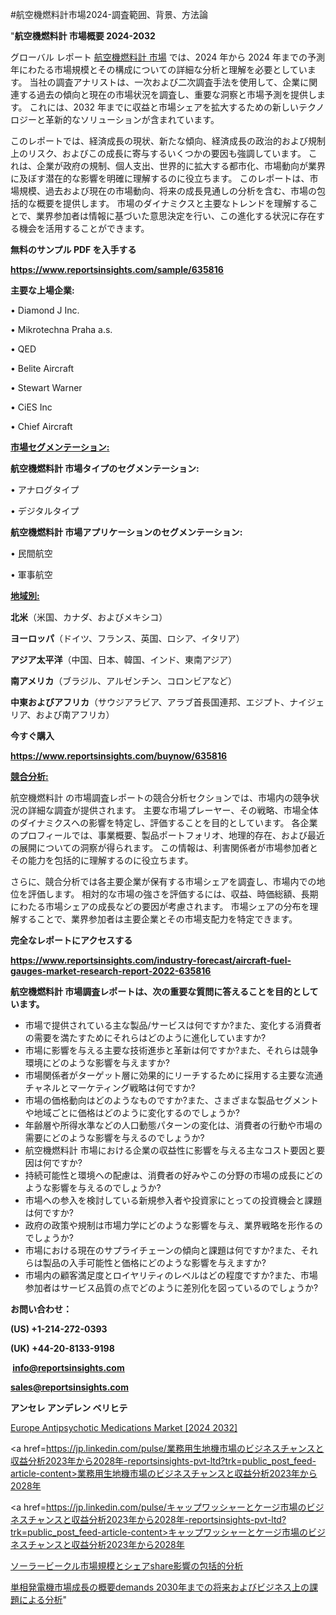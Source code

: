 #航空機燃料計市場2024-調査範囲、背景、方法論

"<strong>航空機燃料計 市場概要 2024-2032</strong>

グローバル レポート <a href=https://www.reportsinsights.com/sample/635816>航空機燃料計 市場</a> では、2024 年から 2024 年までの予測年にわたる市場規模とその構成についての詳細な分析と理解を必要としています。 当社の調査アナリストは、一次および二次調査手法を使用して、企業に関連する過去の傾向と現在の市場状況を調査し、重要な洞察と市場予測を提供します。 これには、2032 年までに収益と市場シェアを拡大​​するための新しいテクノロジーと革新的なソリューションが含まれています。

このレポートでは、経済成長の現状、新たな傾向、経済成長の政治的および規制上のリスク、およびこの成長に寄与するいくつかの要因も強調しています。 これは、企業が政府の規制、個人支出、世界的に拡大する都市化、市場動向が業界に及ぼす潜在的な影響を明確に理解するのに役立ちます。 このレポートは、市場規模、過去および現在の市場動向、将来の成長見通しの分析を含む、市場の包括的な概要を提供します。 市場のダイナミクスと主要なトレンドを理解することで、業界参加者は情報に基づいた意思決定を行い、この進化する状況に存在する機会を活用することができます。

<strong><b>無料のサンプル PDF を入手する</b></strong>

<a href=https://www.reportsinsights.com/sample/635816><strong><u>https://www.reportsinsights.com/sample/635816</u></strong></a>

<strong>主要な上場企業:</strong>

• Diamond J Inc.

• Mikrotechna Praha a.s.

• QED

• Belite Aircraft

• Stewart Warner

• CiES Inc

• Chief Aircraft

<strong><u>市場セグメンテーション</u></strong><strong><u>:</u></strong>

<strong>航空機燃料計 市場タイプのセグメンテーション:</strong>

• アナログタイプ

• デジタルタイプ

<strong>航空機燃料計 市場アプリケーションのセグメンテーション:</strong>

• 民間航空

• 軍事航空

<strong><u>地域別</u></strong><strong><u>:</u></strong>

<strong>北米</strong>（米国、カナダ、およびメキシコ）

<strong>ヨーロッパ</strong>（ドイツ、フランス、英国、ロシア、イタリア）

<strong>アジア太平洋</strong>（中国、日本、韓国、インド、東南アジア）

<strong>南アメリカ</strong>（ブラジル、アルゼンチン、コロンビアなど）

<strong>中東およびアフリカ</strong>（サウジアラビア、アラブ首長国連邦、エジプト、ナイジェリア、および南アフリカ）

<strong>今すぐ購入</strong>

<a href=https://www.reportsinsights.com/buynow/635816><strong><u>https://www.reportsinsights.com/buynow/635816</u></strong></a>

<strong><u>競合分析:</u></strong>

航空機燃料計 の市場調査レポートの競合分析セクションでは、市場内の競争状況の詳細な調査が提供されます。 主要な市場プレーヤー、その戦略、市場全体のダイナミクスへの影響を特定し、評価することを目的としています。 各企業のプロフィールでは、事業概要、製品ポートフォリオ、地理的存在、および最近の展開についての洞察が得られます。 この情報は、利害関係者が市場参加者とその能力を包括的に理解するのに役立ちます。

さらに、競合分析では各主要企業が保有する市場シェアを調査し、市場内での地位を評価します。 相対的な市場の強さを評価するには、収益、時価総額、長期にわたる市場シェアの成長などの要因が考慮されます。 市場シェアの分布を理解することで、業界参加者は主要企業とその市場支配力を特定できます。

<strong>完全なレポートにアクセスする</strong>

<a href=https://www.reportsinsights.com/industry-forecast/aircraft-fuel-gauges-market-research-report-2022-635816><strong><u><b>https://www.reportsinsights.com/industry-forecast/aircraft-fuel-gauges-market-research-report-2022-635816</b></u></strong></a>

<strong><b>航空機燃料計 市場調査レポートは、次の重要な質問に答えることを目的としています。</b></strong>
<ul>
  <li>市場で提供されている主な製品/サービスは何ですか?また、変化する消費者の需要を満たすためにそれらはどのように進化していますか?</li>
  <li>市場に影響を与える主要な技術進歩と革新は何ですか?また、それらは競争環境にどのような影響を与えますか?</li>
  <li>市場関係者がターゲット層に効果的にリーチするために採用する主要な流通チャネルとマーケティング戦略は何ですか?</li>
  <li>市場の価格動向はどのようなものですか?また、さまざまな製品セグメントや地域ごとに価格はどのように変化するのでしょうか?</li>
  <li>年齢層や所得水準などの人口動態パターンの変化は、消費者の行動や市場の需要にどのような影響を与えるのでしょうか?</li>
  <li>航空機燃料計 市場における企業の収益性に影響を与える主なコスト要因と要因は何ですか?</li>
  <li>持続可能性と環境への配慮は、消費者の好みやこの分野の市場の成長にどのような影響を与えるのでしょうか?</li>
  <li>市場への参入を検討している新規参入者や投資家にとっての投資機会と課題は何ですか?</li>
  <li>政府の政策や規制は市場力学にどのような影響を与え、業界戦略を形作るのでしょうか?</li>
  <li>市場における現在のサプライチェーンの傾向と課題は何ですか?また、それらは製品の入手可能性と価格にどのような影響を与えますか?</li>
  <li>市場内の顧客満足度とロイヤリティのレベルはどの程度ですか?また、市場参加者はサービス品質の点でどのように差別化を図っているのでしょうか?</li>
</ul>
<strong>お問い合わせ：</strong>

<strong>(US) +1-214-272-0393</strong>

<strong>(UK) +44-20-8133-9198</strong>

<strong> </strong><a href=info@reportsinsights.com><strong><u>info@reportsinsights.com</u></strong></a>

<a href=sales@reportsinsights.com><strong><u>sales@reportsinsights.com</u></strong></a>

<strong>アンセレ アンデレン ベリヒテ</strong>

<a href=https://www.linkedin.com/pulse/europe-antipsychotic-medications-markets-a0pof/>Europe Antipsychotic Medications Market [2024 2032]</a>

<a href=https://jp.linkedin.com/pulse/業務用生地機市場のビジネスチャンスと収益分析2023年から2028年-reportsinsights-pvt-ltd?trk=public_post_feed-article-content>業務用生地機市場のビジネスチャンスと収益分析2023年から2028年</a>

<a href=https://jp.linkedin.com/pulse/キャップワッシャーとケージ市場のビジネスチャンスと収益分析2023年から2028年-reportsinsights-pvt-ltd?trk=public_post_feed-article-content>キャップワッシャーとケージ市場のビジネスチャンスと収益分析2023年から2028年</a>

<a href=https://www.linkedin.com/pulse/ソーラービークル市場規模とシェアshare影響の包括的分析-healthscope-news-245/>ソーラービークル市場規模とシェアshare影響の包括的分析</a>

<a href=https://www.linkedin.com/pulse/単相発電機市場成長の概要demands-2030年までの将来およびビジネス上の課題による分析-infopulse-daily-360-i58kf/>単相発電機市場成長の概要demands 2030年までの将来およびビジネス上の課題による分析</a>"
